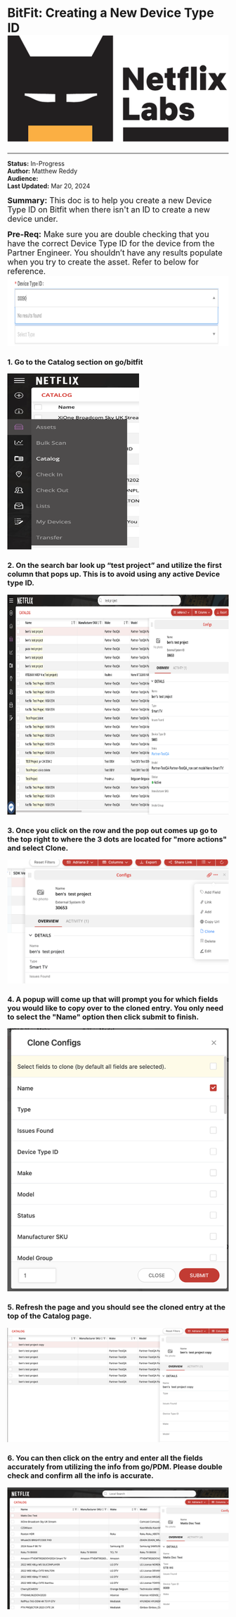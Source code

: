 # BitFit: Creating a New Device Type ID ![NO BAT?!](labsbat.png)


---

**Status:** In-Progress  
**Author:** Matthew Reddy  
**Audience:**   
**Last Updated:** Mar 20, 2024

<span style="font-size: large;">**Summary:** This doc is to help you create a new Device Type ID on Bitfit when there isn't an ID to create a new device under.</span>
 
<span style="font-size: large;">**Pre-Req:** Make sure you are double checking that you have the correct Device Type ID for the device from the Partner Engineer. You shouldn’t have any results populate when you try to create the asset. Refer to below for reference.</span>
<img src="bit1.png" width="800" height="160">

### 1. Go to the Catalog section on go/bitfit


   <img src="bit2.png" width="300" height="400">


### 2. On the search bar look up “test project” and utilize the first column that pops up. This is to avoid using any active Device type ID.
   <img src="bit3.png" width="800" height="500">

### 3. Once you click on the row and the pop out comes up go to the top right to where the 3 dots are located for "more actions" and select Clone.
   ![Alt Text](clone1.png)

### 4. A popup will come up that will prompt you for which fields you would like to copy over to the cloned entry. You only need to select the "Name" option then click submit to finish. 

   ![Alt Text](clone2.png)

### 5. Refresh the page and you should see the cloned entry at the top of the Catalog page.
   ![Alt Text](clone3.png)

### 6. You can then click on the entry and enter all the fields accurately from utilizing the info from     go/PDM. Please double check and confirm all the info is accurate. 
   ![Alt Text](clone5.png)